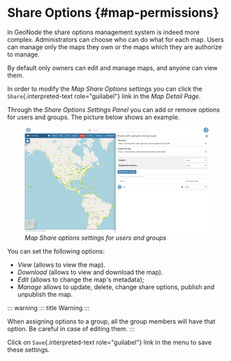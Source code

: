 # Share Options {#map-permissions}

In GeoNode the share options management system is indeed more complex.
Administrators can choose who can do what for each map.
Users can manage only the maps they own or the maps which they are authorize to manage.

By default only owners can edit and manage maps, and anyone can view them.

In order to modify the *Map Share Options* settings you can click the `Share`{.interpreted-text role="guilabel"} link in the *Map Detail Page*.

Through the *Share Options Settings Panel* you can add or remove options for users and groups. The picture below shows an example.

<figure>
<img src="img/map_permissions_settings.png" class="align-center" alt="img/map_permissions_settings.png" />
<figcaption><em>Map Share options settings for users and groups</em></figcaption>
</figure>

You can set the following options:

-   *View* (allows to view the map).
-   *Download* (allows to view and download the map).
-   *Edit* (allows to change the map\'s metadata);
-   *Manage* allows to update, delete, change share options, publish and unpublish the map.

::: warning
::: title
Warning
:::

When assigning options to a group, all the group members will have that option. Be careful in case of editing them.
:::

Click on `Save`{.interpreted-text role="guilabel"} link in the menu to save these settings.
